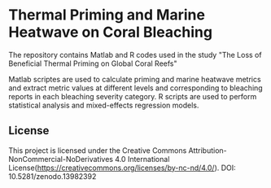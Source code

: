 # Thermal Priming and Marine Heatwave on Coral Bleaching
The repository contains Matlab and R codes used in the study "The Loss of Beneficial Thermal Priming on Global Coral Reefs"

Matlab scriptes are used to calculate priming and marine heatwave metrics and extract metric values at different levels and corresponding to bleaching reports in each bleaching severity category. R scripts are used to perform statistical analysis and mixed-effects regression models.

## License
This project is licensed under the Creative Commons Attribution-NonCommercial-NoDerivatives 4.0 International License(https://creativecommons.org/licenses/by-nc-nd/4.0/).
DOI: 10.5281/zenodo.13982392
